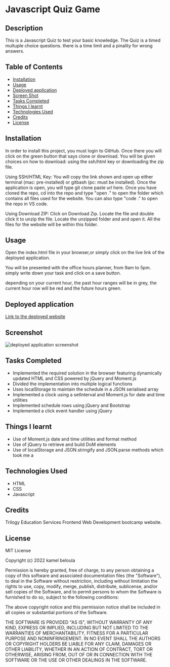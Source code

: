 # Javascript Quiz Game

## Description

This is a Javascript Quiz to test your basic knowledge. The Quiz is a timed multuple choice questions.
there is a time limit and a pinality for wrong answers.

## Table of Contents

- [Installation](#installation)
- [Usage](#usage)
- [Deployed application](#deployed-application)
- [Screen Shot](#screenshot)
- [Tasks Completed](#tasks-completed)
- [Things I learnt](#things-i-learnt)
- [Technologies Used](#technologies-used)
- [Credits](#credits)
- [License](#license)


## Installation


In order to install this project, you must login to GitHub. Once there you will click on the green button that says clone or download. You will be given choices on how to download: using the ssh/html key or downloading the zip file.

Using SSH/HTML Key: You will copy the link shown and open up either terminal (mac: pre-installed) or gitbash (pc: must be installed). Once the application is open, you will type git clone paste url here. Once you have cloned the repo, cd into the repo and type "open ." to open the folder which contains all files used for the website. You can also type "code ." to open the repo in VS code.

Using Download ZIP: Click on Download Zip. Locate the file and double click it to unzip the file. Locate the unzipped folder and and open it. All the files for the website will be within this folder.

## Usage

Open the index.html file in your browser,or simply click on the live link of the deployed application. 

You will be presented with the office hours planner, from 9am to 5pm. simply write down your task and click on a save button.

depending on your current hour, the past hour ranges will be in grey, the current hour row will be red and the future hours green.

## Deployed application
[Link to the deployed website](https://kamel-beloula.github.io/office-hours-planner/)



## Screenshot
![deployed application screenshot](./images/Screenshot%202023-01-25%20at%2023-25-27%20Office%20hours%20Planner.png)

## Tasks Completed

* Implemented the required solution in the browser featuring dynamically updated HTML and CSS powered by jQuery and Moment.js
* Divided the implementation into multiple logical functions
* Uses localStorage to maintain the schedule in a JSON serialised array
* Implemented a clock using a setInterval and Moment.js for date and time utilities
* Implemented schedule rows using jQuery and Bootstrap
* Implemented a click event handler using jQuery

## Things I learnt

* Use of Moment.js date and time utilities and format method
* Use of jQuery to retrieve and build DoM elements
* Use of localStorage and JSON.stringify and JSON.parse methods which took me a

## Technologies Used

- HTML
- CSS
- Javascript


## Credits

Trilogy Education Services Frontend Web Development bootcamp website.  



## License

MIT License

Copyright (c) 2022 kamel beloula

Permission is hereby granted, free of charge, to any person obtaining a copy of this software and associated documentation files (the "Software"), to deal in the Software without restriction, including without limitation the rights to use, copy, modify, merge, publish, distribute, sublicense, and/or sell copies of the Software, and to permit persons to whom the Software is furnished to do so, subject to the following conditions:

The above copyright notice and this permission notice shall be included in all copies or substantial portions of the Software.

THE SOFTWARE IS PROVIDED "AS IS", WITHOUT WARRANTY OF ANY KIND, EXPRESS OR IMPLIED, INCLUDING BUT NOT LIMITED TO THE WARRANTIES OF MERCHANTABILITY, FITNESS FOR A PARTICULAR PURPOSE AND NONINFRINGEMENT. IN NO EVENT SHALL THE AUTHORS OR COPYRIGHT HOLDERS BE LIABLE FOR ANY CLAIM, DAMAGES OR OTHER LIABILITY, WHETHER IN AN ACTION OF CONTRACT, TORT OR OTHERWISE, ARISING FROM, OUT OF OR IN CONNECTION WITH THE SOFTWARE OR THE USE OR OTHER DEALINGS IN THE SOFTWARE.

